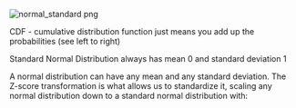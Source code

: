 ![normal_standard png](https://github.com/user-attachments/assets/3856dd38-fd1a-4ba6-baf1-4a480588d065)


CDF - cumulative distribution function just means you add up the probabilities (see left to right)

Standard Normal Distribution always has mean 0 and standard deviation 1

A normal distribution can have any mean and any standard deviation. The Z-score transformation is what allows us to standardize it, scaling any normal distribution down to a standard normal distribution with:
